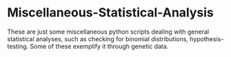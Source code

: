 # Miscellaneous-Statistical-Analysis
These are just some miscellaneous python scripts dealing with general statistical analyses, such as checking for binomial distributions, hypothesis-testing. Some of these exemplify it through genetic data. 
